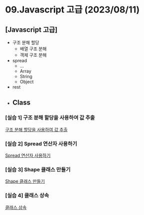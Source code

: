# 09.Javascript 고급 (2023/08/11)

## [Javascript 고급]

- 구조 분해 할당
  - 배열 구조 분해
  - 객체 구조 분해
- spread
  - ...
  - Array
  - String
  - Object
- rest
- Class
  - 
### \[실습 1] 구조 분해 할당을 사용하여 값 추출

[구조 분해 할당을 사용하여 값 추출](./training1_destructuring_assignment.js)

### \[실습 2] Spread 연산자 사용하기

[Spread 연산자 사용하기](./training2_spread.js)

### \[실습 3] Shape 클래스 만들기

[Shape 클래스 만들기](./training3_create-shape-class.js)

### \[실습 4] 클래스 상속

[클래스 상속](./training4_class_extends.js)